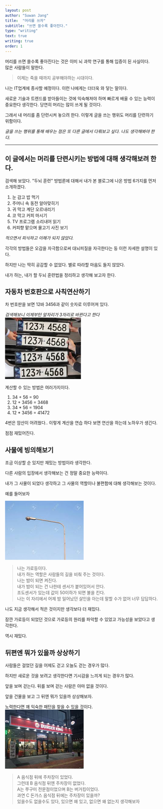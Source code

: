 ```yaml
---
layout: post
author: "Suwan Jang"
title:  "머리를 쓰자"
subtitle: "쓰면 쓸수록 좋아진다."
type: "writing"
text: true
writing: true
order: 1
---
```


머리를 쓰면 쓸수록 좋아진다는 것은 이미 뇌 과학 연구를 통해 입증이 된 사실이다.  
많은 사람들이 말한다.

> 이제는 죽을 때까지 공부해야하는 시대이다.

나는 IT업계에 종사할 예정이다. 이런 나에게는 더더욱 와 닿는 말이다.

새로운 기술과 트렌드를 받아들이는 것에 익숙해져야 하며 빠르게 배울 수 있는 능력이 중요한다 생각한다. 당연히 머리는 많이 쓰게 될 것이다.  

그래서 내 머리를 좀 단련시켜 놓으려 한다. 이렇게 글을 쓰는 행위도 머리를 단련하기 위함이다.  

_글을 쓰는 행위를 통해 배우는 점은 또 다른 글에서 다뤄보고 싶다. 나도 생각해봐야 한다._

* * *

## 이 글에서는 머리를 단련시키는 방법에 대해 생각해보려 한다.

검색해 보았다. "두뇌 훈련" 방법론에 대해서 내가 본 블로그에 나온 방법 6가지를 먼저 소개하겠다.

1.  눈 감고 밥 먹기
2.  주머니 속 동전 알아맞히기
3.  귀 막고 계단 오르내리기
4.  코 막고 커피 마시기
5.  TV 프로그램 소리내어 읽기
6.  커피향 맡으며 물고기 사진 보기

_적으면서 피식하고 이해가 되지 않았다._

각각의 방법들은 오감을 자극함으로써 대뇌피질을 자극한다는 둥 이런 자세한 설명이 있다.  

하지만 나는 딱히 공감할 수 없었다. 별로 따라할 마음도 들지 않았다.

내가 하는, 내가 할 두뇌 훈련법을 정리하고 생각해 보고자 한다.

## 자동차 번호판으로 사칙연산하기

차 번호판을 보면 12바 3456과 같이 숫자로 이루어져 있다.  

_검색해보니 이제부턴 앞자리가 3자리로 바뀐다고 한다_  
<left><img src="./img/number.jpeg"></left>

계산할 수 있는 방법은 여러가지이다.

1.  34 + 56 = 90  
2.  12 + 3456 = 3468
3.  34 \* 56 = 1904  
4.  12 \* 3456 = 41472

4번은 암산이 어려웠다.. 이렇게 계산을 연습 하다 보면 연산을 하는데 노하우가 생긴다.

점점 재밌어진다.

## 사물에 빙의해보기

조금 이상할 순 있지만 재밌는 방법이라 생각한다.  

다른 사람의 입장에서 생각해보는 건 정말 중요한 능력이다.

내가 그 사물이 되었다 생각하고 그 사물의 역할이나 불편함에 대해 생각해보는 것이다.

예를 들어보자   

<left><img src="./img/light.jpeg"></left>

>나는 가로등이다.  
내가 하는 역할은 사람들의 길을 비춰 주는 것이다.  
나는 밤이 되면 켜진다.  
내가 밤이 되는 건 나한테 센서가 붙어있어서 안다.  
조도센서가 있는데 값이 50이하가 되면 불을 킨다.  
나는 이 자리에서 어제 밤 일어났던 살인을 아는데 말할 수가 없어 너무 답답하다.  

나도 지금 생각해서 적은 것이지만 생각보다 더 재밌다.

잠깐 가로등이 되었던 것으로 가로등의 원리를 파악할 수 있었고 가능성을 보았다고 생각한다.

역시 재밌다.

## 뒤편엔 뭐가 있을까 상상하기
사람들은 걸었던 길을 어제도 걷고 오늘도 걷는 경우가 많다.

하지만 새로운 것을 보려고 생각한다면 기시감을 느끼게 되는 경우가 많다.

앞을 보며 걷는다. 뒤를 보며 걷는 사람은 아마 없을 것이다.

앞을 건물을 보고 그 뒤엔 뭐가 있을까 상상해보자.

노력한다면 꽤 익숙한 패턴을 찾을 수 있을 것이다.  
<left><img src="./img/burger_king.jpeg" ></left>

>A 음식점 뒤에 주차장이 있었다.  
그런데 B 음식점 뒤엔 주차장이 없었다.  
A는 쭈구미 전문점이었으며 B는 버거킹이었다.  
과연 C 돈가스 음식점 뒤에는 주차장이 있을까?  
있을수도 없을수도 있다, 있으면 왜 있고, 없으면 왜 없는지 생각해보자
